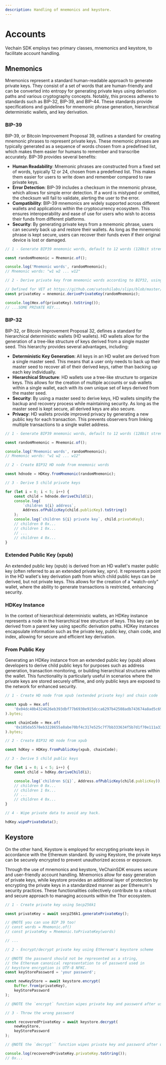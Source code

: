 ```yaml
---
description: Handling of mnemonics and keystore.
---
```


# Accounts

Vechain SDK employs two primary classes, mnemonics and keystore, to facilitate account handling.

## Mnemonics

Mnemonics represent a standard human-readable approach to generate private keys. They consist of a set of words that are human-friendly and can be converted into entropy for generating private keys using derivation paths and various cryptography concepts. Notably, this process adheres to standards such as BIP-32, BIP-39, and BIP-44. These standards provide specifications and guidelines for mnemonic phrase generation, hierarchical deterministic wallets, and key derivation.

### BIP-39

BIP-39, or Bitcoin Improvement Proposal 39, outlines a standard for creating mnemonic phrases to represent private keys. 
These mnemonic phrases are typically generated as a sequence of words chosen from a predefined list, which makes them easier for humans to remember and transcribe accurately.
BIP-39 provides several benefits:
 - **Human Readability**: Mnemonic phrases are constructed from a fixed set of words, typically 12 or 24, chosen from a predefined list. This makes them easier for users to write down and remember compared to raw private keys.
 - **Error Detection**: BIP-39 includes a checksum in the mnemonic phrase, which allows for simple error detection. If a word is mistyped or omitted, the checksum will fail to validate, alerting the user to the error.
 - **Compatibility**: BIP-39 mnemonics are widely supported across different wallets and applications within the cryptocurrency ecosystem. This ensures interoperability and ease of use for users who wish to access their funds from different platforms.
 - **Security**: By generating private keys from a mnemonic phrase, users can securely back up and restore their wallets. As long as the mnemonic phrase is kept secure, users can recover their funds even if their original device is lost or damaged.

```typescript { name=bip39, category=example }
// 1 - Generate BIP39 mnemonic words, default to 12 words (128bit strength)

const randomMnemonic = Mnemonic.of();

console.log('Mnemonic words', randomMnemonic);
// Mnemonic words: "w1 w2 ... w12"

// 2 - Derive private key from mnemonic words according to BIP32, using the path `m/44'/818'/0'/0`.

// Defined for VET at https://github.com/satoshilabs/slips/blob/master/slip-0044.md
const privateKey = mnemonic.derivePrivateKey(randomMnemonic);

console.log(Hex.of(privateKey).toString());
// ...SOME PRIVATE KEY...
```

### BIP-32

BIP-32, or Bitcoin Improvement Proposal 32, defines a standard for hierarchical deterministic wallets (HD wallets). 
HD wallets allow for the generation of a tree-like structure of keys derived from a single master seed.
This hierarchy provides several advantages, including:
 - **Deterministic Key Generation**: All keys in an HD wallet are derived from a single master seed. This means that a user only needs to back up their master seed to recover all of their derived keys, rather than backing up each key individually.
 - **Hierarchical Structure**: HD wallets use a tree-like structure to organize keys. This allows for the creation of multiple accounts or sub wallets within a single wallet, each with its own unique set of keys derived from the master seed.
 - **Security**: By using a master seed to derive keys, HD wallets simplify the backup and recovery process while maintaining security. As long as the master seed is kept secure, all derived keys are also secure.
 - **Privacy**: HD wallets provide improved privacy by generating a new public key for each transaction. This prevents observers from linking multiple transactions to a single wallet address.

```typescript { name=bip32, category=example }
// 1 - Generate BIP39 mnemonic words, default to 12 words (128bit strength)

const randomMnemonic = Mnemonic.of();

console.log('Mnemonic words', randomMnemonic);
// Mnemonic words: "w1 w2 ... w12"

// 2 - Create BIP32 HD node from mnemonic words

const hdnode = HDKey.fromMnemonic(randomMnemonic);

// 3 - Derive 5 child private keys

for (let i = 0; i < 5; i++) {
    const child = hdnode.deriveChild(i);
    console.log(
        `children ${i} address`,
        Address.ofPublicKey(child.publicKey).toString()
    );
    console.log(`children ${i} private key`, child.privateKey);
    // children 0 0x...
    // children 1 0x...
    // ...
    // children 4 0x...
}
```

### Extended Public Key (xpub)

An extended public key (xpub) is derived from an HD wallet's master public key (often referred to as an extended private key, xprv). It represents a point in the HD wallet's key derivation path from which child public keys can be derived, but not private keys. This allows for the creation of a "watch-only" wallet, where the ability to generate transactions is restricted, enhancing security.

### HDKey Instance

In the context of hierarchical deterministic wallets, an HDKey instance represents a node in the hierarchical tree structure of keys.
This key can be derived from a parent key using specific derivation paths.
HDKey instances encapsulate information such as the private key, public key, chain code, and index, allowing for secure and efficient key derivation.

### From Public Key

Generating an HDKey instance from an extended public key (xpub) allows developers to derive child public keys for purposes such as address generation, transaction monitoring, or building hierarchical structures within the wallet. This functionality is particularly useful in scenarios where the private keys are stored securely offline, and only public keys are exposed to the network for enhanced security.

```typescript { name=pubkey, category=example }
// 1 - Create HD node from xpub (extended private key) and chain code

const xpub = Hex.of(
    '0x04dc40b4324626eb393dbf77b6930e915dcca6297b42508adb743674a8ad5c69a046010f801a62cb945a6cb137a050cefaba0572429fc4afc57df825bfca2f219a'
).bytes;

const chainCode = Hex.of(
    '0x105da5578eb3228655a8abe70bf4c317e525c7f7bb333634f5b7d1f70e111a33'
).bytes;

// 2 - Create BIP32 HD node from xpub

const hdKey = HDKey.fromPublicKey(xpub, chainCode);

// 3 - Derive 5 child public keys

for (let i = 0; i < 5; i++) {
    const child = hdKey.deriveChild(i);

    console.log(`children ${i}`, Address.ofPublicKey(child.publicKey));
    // children 0 0x...
    // children 1 0x...
    // ...
    // children 4 0x...
}

// 4 - Wipe private data to avoid any hack.

hdKey.wipePrivateData();
```

## Keystore

On the other hand, Keystore is employed for encrypting private keys in accordance with the Ethereum standard. By using Keystore, the private keys can be securely encrypted to prevent unauthorized access or exposure.

Through the use of mnemonics and keystore, VeChainSDK ensures secure and user-friendly account handling. Mnemonics allow for easy generation of private keys, while keystore provides an additional layer of protection by encrypting the private keys in a standardized manner as per Ethereum's security practices. These functionalities collectively contribute to a robust and secure approach to managing accounts within the Thor ecosystem.

```typescript { name=keystore, category=example }
// 1 - Create private key using Secp256k1

const privateKey = await secp256k1.generatePrivateKey();

// @NOTE you can use BIP 39 too!
// const words = Mnemonic.of()
// const privateKey = Mnemonic.toPrivateKey(words)

// ...

// 2 - Encrypt/decrypt private key using Ethereum's keystore scheme

// @NOTE the password should not be represented as a string,
// the Ethereum canonical representation to of password used in
// keystore encryption is UTF-8 NFKC.
const keyStorePassword = 'your password';

const newKeyStore = await keystore.encrypt(
    Buffer.from(privateKey),
    keyStorePassword
);

// @NOTE the `encrypt` function wipes private key and password after use.

// 3 - Throw the wrong password

const recoveredPrivateKey = await keystore.decrypt(
    newKeyStore,
    keyStorePassword
);

// @NOTE the `decrypt`` function wipes private key and password after use.

console.log(recoveredPrivateKey.privateKey.toString());
// 0x...
```

